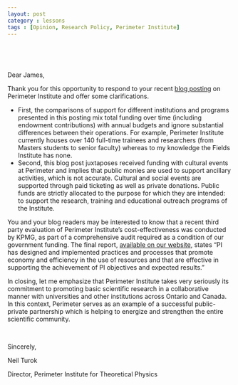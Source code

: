 ```yaml
---
layout: post
category : lessons
tags : [Opinion, Research Policy, Perimeter Institute]
---
```

&nbsp;

&nbsp;

Dear James,

Thank you for this opportunity to respond to your recent <a href="http://blog.math.toronto.edu/colliand/2012/01/21/the-lucky-few-of-waterloo-part-2-perimeter-institute-buys-culture/">blog posting</a> on Perimeter Institute and offer some clarifications.
<ul>
	<li>First, the comparisons of support for different institutions and programs presented in this posting mix total funding over time (including endowment contributions) with annual budgets and ignore substantial differences between their operations.  For example, Perimeter Institute currently houses over 140 full-time trainees and researchers (from Masters students to senior faculty) whereas to my knowledge the Fields Institute has none.</li>
	<li>Second, this blog post juxtaposes received funding with cultural events at Perimeter and implies that public monies are used to support ancillary activities, which is not accurate.   Cultural and social events are supported through paid ticketing as well as private donations. Public funds are strictly allocated to the purpose for which they are intended: to support the research, training and educational outreach programs of the Institute.</li>
</ul>
You and your blog readers may be interested to know that a recent third party evaluation of Perimeter Institute’s cost-effectiveness was conducted by KPMG, as part of a comprehensive audit required as a condition of our government funding. The final report, <a href="http://www.perimeterinstitute.ca/images/pifiles/pi_final_evaluation_report.pdf">available on our website</a>, states “PI has designed and implemented practices and processes that promote economy and efficiency in the use of resources and that are effective in supporting the achievement of PI objectives and expected results.”

In closing, let me emphasize that Perimeter Institute takes very seriously its commitment to promoting basic scientific research in a collaborative manner with universities and other institutions across Ontario and Canada. In this context, Perimeter serves as an example of a successful public-private partnership which is helping to energize and strengthen the entire scientific community.

&nbsp;

Sincerely,



Neil Turok


Director, Perimeter Institute for Theoretical Physics